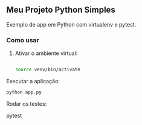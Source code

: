 ## Meu Projeto Python Simples

Exemplo de app em Python com virtualenv e pytest.

### Como usar

1. Ativar o ambiente virtual:

   ```bash

   source venv/bin/activate

   ```

Executar a aplicação:

```bash
python app.py
```
Rodar os testes:

pytest
